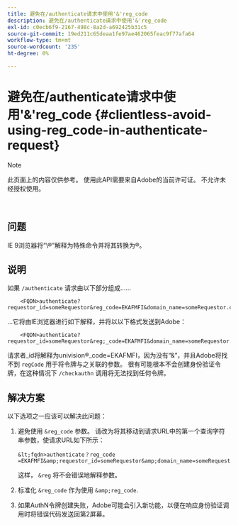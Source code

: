 ```yaml
---
title: 避免在/authenticate请求中使用'&'reg_code
description: 避免在/authenticate请求中使用'&'reg_code
exl-id: c0ecb6f9-2167-498c-8a2d-a692425b31c5
source-git-commit: 19ed211c65deaa1fe97ae462065feac9f77afa64
workflow-type: tm+mt
source-wordcount: '235'
ht-degree: 0%

---
```


# 避免在/authenticate请求中使用&#39;&amp;&#39;reg_code {#clientless-avoid-using-reg_code-in-authenticate-request}

>[!NOTE]
>
>此页面上的内容仅供参考。 使用此API需要来自Adobe的当前许可证。 不允许未经授权使用。

</br>



## 问题

IE 9浏览器将“\®”解释为特殊命令并将其转换为®。

## 说明

如果 `/authenticate` 请求由以下部分组成……


```
    <FQDN>authenticate? requestor_id=someRequestor&reg_code=EKAFMFI&domain_name=someRequestor.com&noflash=true&mso_id=someMvpd&redirect_url=someRequestor.redirect.url.html
```


...它将由IE浏览器进行如下解释，并将以以下格式发送到Adobe：


```
    <FQDN>authenticate?requestor_id=someRequestor&reg;_code=EKAFMFI&domain_name=someRequestor.com&noflash=true&mso_id=someMvpd&redirect_url=someRequestor.redirect.url.html
```


请求者\_id将解释为univision®\_code=EKAFMFI，因为没有“&amp;”，并且Adobe将找不到 `regCode` 用于将令牌与之关联的参数。  很有可能根本不会创建身份验证令牌，在这种情况下 `/checkauthn` 调用将无法找到任何令牌。



## 解决方案

以下选项之一应该可以解决此问题：

1. 避免使用 `&reg_code` 参数。  请改为将其移动到请求URL中的第一个查询字符串参数，使请求URL如下所示：


       &lt;fqdn>authenticate？reg_code =EKAFMFI&amp;requestor_id=someRequestor&amp;domain_name=someRequestor.com&amp;noflash=true&amp;mso_id=someMvpd&amp;redirect_url=someRequestor.redirect.url.html
   

   这样， `&reg` 将不会错误地解释参数。

1. 标准化 `&reg_code` 作为使用 `&amp;reg_code`.

1. 如果AuthN令牌创建失败，Adobe可能会引入新功能，以便在响应身份验证调用时将错误代码发送回第2屏幕。
